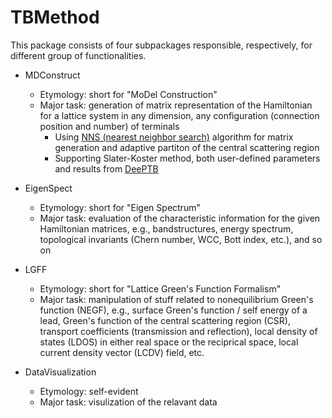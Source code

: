 # TBMethod
 
This package consists of four subpackages responsible, respectively, for different group of functionalities.

- MDConstruct
	- Etymology: short for "MoDel Construction"
	- Major task: generation of matrix representation of the Hamiltonian for a lattice system in any dimension, any configuration (connection position and number) of terminals
		- Using [NNS (nearest neighbor search)](https://en.wikipedia.org/wiki/Nearest_neighbor_search) algorithm for matrix generation and adaptive partiton of the central scattering region
		- Supporting Slater-Koster method, both user-defined parameters and results from [DeePTB](https://github.com/deepmodeling/DeePTB)


- EigenSpect
	- Etymology: short for "Eigen Spectrum"
	- Major task: evaluation of the characteristic information for the given Hamiltonian matrices, e.g., bandstructures, energy spectrum, topological invariants (Chern number, WCC, Bott index, etc.), and so on

- LGFF
	- Etymology: short for "Lattice Green's Function Formalism"
	- Major task: manipulation of stuff related to nonequilibrium Green's function (NEGF), e.g., surface Green's function / self energy of a lead, Green's function of the central scattering region (CSR), transport coefficients (transmission and reflection), local density of states (LDOS) in either real space or the reciprical space, local current density vector (LCDV) field, etc.

- DataVisualization
	- Etymology: self-evident
	- Major task: visulization of the relavant data
